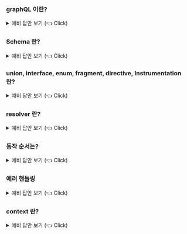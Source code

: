 ### graphQL 이란?

<details>
   <summary> 예비 답안 보기 (👈 Click)</summary>

-----------------------

> API용 쿼리 언어

REST는 클라이언트의 빠르게 변화하는 요구 사항에 대처하기에 그렇게 유연하지 않다. 그런 경우 데이터가 더 복잡해지면 경로가 더 길어진다. 때로는 단일 요청으로 데이터를 가져오는 것이 어려울 수도 있고(언더 페칭), 불필요한 데이터 필드까지 조회해야만 하는 경우(오버페칭)가 있다.

* 장점
    * 하나의 엔드포인트로 요청을 처리
    * 불필요한 데이터가 오는 오버 페칭 문제 해결
    * 한 번의 요청으로 원하는 데이터를 다 가져오지 못하는 언더 페칭 문제 해결
* 단점
    * multipart/form-data 형식 미지원 => 파일 업,다운로드 구현이 어려움
    * 단일 엔드포인트로 인해 http 캐싱이 어렵다
    * 서버단에서 rest api에 비해 구현하기 어렵다.(러닝 커브)

</details>

### Schema 란?

<details>
   <summary> 예비 답안 보기 (👈 Click)</summary>

-----------------------

스키마는 GraphQL 서버를 통해 페치할 수 있는 데이터의 모델이다.  
클라이언트가 어떤 쿼리를 할 수 있는지, 서버에서 어떤 유형의 데이터를 페치할 수 있는지, 그리고 이러한 유형 간의 관계가 무엇인지 정의한다.

</details>

### union, interface, enum, fragment, directive, Instrumentation 란?

<details>
   <summary> 예비 답안 보기 (👈 Click)</summary>

-----------------------

* union : 여러 타입 중 하나임을 의미하는 집합 형태로 공통된 필드를 가지지 않아도 된다.
* interface : 여러 타입이 공통적으로 가져야하는 필드를 정의할 때 사용
* enum : 자바와 같은 열거형 타입
* fragment : 재사용 가능한 필드 집합 정의, 특정 타입의 일부 필드만 별도로 구성하여 재사용하고 싶은 경우에 사용
* directive : 스키마에 동적 동작을 추가하기 위해 사용하는 도구(annotation을 달아서 처리하는데 spring aop와 유사)
* Instrumentation : 쿼리의 실행을 관찰하고 런타임 동작을 변경할 수 있는 코드를 주입하는 기능(인터셉터와 유사)

</details>

### resolver 란?

<details>
   <summary> 예비 답안 보기 (👈 Click)</summary>

-----------------------

* resolver : 특정 필드에 대한 요청을 처리하는 함수
    * 종류
        * query : 조회(read)
        * mutation : 쓰기(write)
        * field : 특정 필드에 대한 데이터를 처리
        * batch(= dataLoader) : N+1 문제를 해결하기 위한
        * subscription : 지속적인 읽기(websocket)
            * 클라이언트는 서버를 반복적으로 폴링하는 대신 특정 이벤트를 구독하고 서버는 관련 이벤트가 발생하면 구독된 클라이언트에 업데이트를 푸시

query같은 경우 조회에 해당하므로 병렬 처리가 되나 mutation의 경우 순차처리가 default

</details>

### 동작 순서는?

<details>
   <summary> 예비 답안 보기 (👈 Click)</summary>

-----------------------

1. 요청 수신
2. 쿼리 파싱 & 검증(쿼리 구문 오류, 유효한 스키마, ..)
3. 리졸버 선택 & 실행
4. 필요시 배치 처리, 필드 리졸버 호출
5. 응답 객체 생성 후 응답

</details>

### 에러 핸들링

<details>
   <summary> 예비 답안 보기 (👈 Click)</summary>

-----------------------

기본적으로 에러가 발생해도 http status는 200으로 내려가며 응답 필드로 errors 필드가 추가되어 나간다.
spring graphql은 에러 타입을 다음과 같이 제공한다.

* BAD_REQUEST
* UNAUTHORIZED
* FORBIDDEN
* NOT_FOUND
* INTERNAL_ERROR

</details>

### context 란?

<details>
   <summary> 예비 답안 보기 (👈 Click)</summary>

-----------------------

리졸버는 마지막 인자로 context 객체를 받을 수 있다. context에는 특정 쿼리 실행에서 모든 리졸버 간에 공유 환경을 제공한다. 가령 인증 정보 등을 담아서 사용한다.

</details>